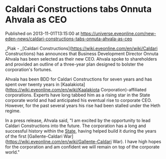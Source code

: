 # Caldari Constructions tabs Onnuta Ahvala as CEO
Published on 2013-11-01T13:15:00 at https://universe.eveonline.com/new-eden-news/caldari-constructions-tabs-onnuta-ahvala-as-ceo

_Piak - _[Caldari Constructions](https://wiki.eveonline.com/en/wiki/Caldari Constructions) has announces that Business Development Director Onnuta Ahvala has been selected as their new CEO. Ahvala spoke to shareholders and provided an outline of a three-year plan designed to bolster the corporation's fortunes.

Ahvala has been BDD for Caldari Constructions for seven years and has spent over twenty years in [Kaalakiota](https://wiki.eveonline.com/en/wiki/Kaalakiota Corporation)-affiliated corporations. Experts have long tabbed him as a rising star in the State corporate world and had anticipated his eventual rise to corporate CEO. However, for the past several years his rise had been stalled under the Heth regime.

In a press release, Ahvala said, "I am excited by the opportunity to lead Caldari Constructions into the future. The corporation has a long and successful history within the [State](https://wiki.eveonline.com/en/wiki/Caldari), having helped build it during the years of the first [Gallente-Caldari War](https://wiki.eveonline.com/en/wiki/Gallente-Caldari War). I have high hopes for the corporation and am confident we will remain on top of the corporate world."
